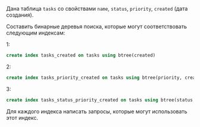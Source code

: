 Дана таблица `tasks` со свойствами `name`, `status`, `priority`, `created` (дата создания).

Составить бинарные деревья поиска, которые могут соответствовать следующим индексам:

1:
```sql
create index tasks_created on tasks using btree(created)
```
2:
```sql
create index tasks_priority_created on tasks using btree(priority, created)
```
3:
```sql
create index tasks_status_priority_created on tasks using btree(status, priority, created)
```

Для каждого индекса написать запросы, которые могут использовать этот индекс.
